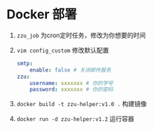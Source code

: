 # Docker 部署

1. `zzu_job` 为cron定时任务，修改为你想要的时间
2. `vim config_custom` 修改默认配置

    ```yaml
    smtp:
        enable: false # 关闭邮件服务
    zzu:
        username: xxxxxxx # 你的学号
        password: xxxxxxx # 你的密码
    ```

3. `docker build -t zzu-helper:v1.0 .`  构建镜像
4. `docker run -d zzu-helper:v1.2` 运行容器
